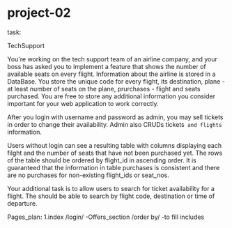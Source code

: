 # project-02
task:

TechSupport

You're working on the tech support team of an airline company, and your boss has asked you to implement a feature that shows the number of available seats on every flight.
Information about the airline is stored in a DataBase. You store the unique code for every flight, its destination, plane - at least number of seats on the plane, prurchases - flight and seats purchased. You are free to store any additional information you consider important for your web application to work correctly.

After you login with username and password as admin, you may sell tickets in order to change their availability.
Admin also CRUDs tickets` and flights` information.

Users without login can see a resulting table with columns displaying each filght and the number of seats that have not been purchased yet. The rows of the table should be ordered by flight_id in ascending order. It is guaranteed that the information in table purchases is consistent and there are no purchases for non-existing flight_ids or seat_nos.

Your additional task is to allow users to search for ticket availability for a flight. The should be able to search by flight code, destination or time of departure.


Pages_plan:
1.index /login/
-Offers_section /order by/
-to fill includes